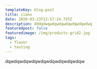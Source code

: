 ```yaml
---
templateKey: blog-post
title: ciano
date: 2020-03-23T12:57:24.755Z
description: dddqdwqwdqwdqwdqwdqwdqwdwq
featuredpost: false
featuredimage: /img/products-grid2.jpg
tags:
  - flavor
  - tasting
---
```

dqwdqwdqwdqwdqwdqwdqwdqwdqw